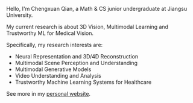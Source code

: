 Hello, I'm Chengxuan Qian, a Math & CS junior undergraduate at Jiangsu University.

My current research is about 3D Vision, Multimodal Learning and Trustworthy ML for Medical Vision.

Specifically, my research interests are:
- Neural Representation and 3D/4D Reconstruction
- Multimodal Scene Perception and Understanding
- Multimodal Generative Models
- Video Understanding and Analysis
- Trustworthy Machine Learning Systems for Healthcare

See more in my [personal website](https://qiancx.com/).
